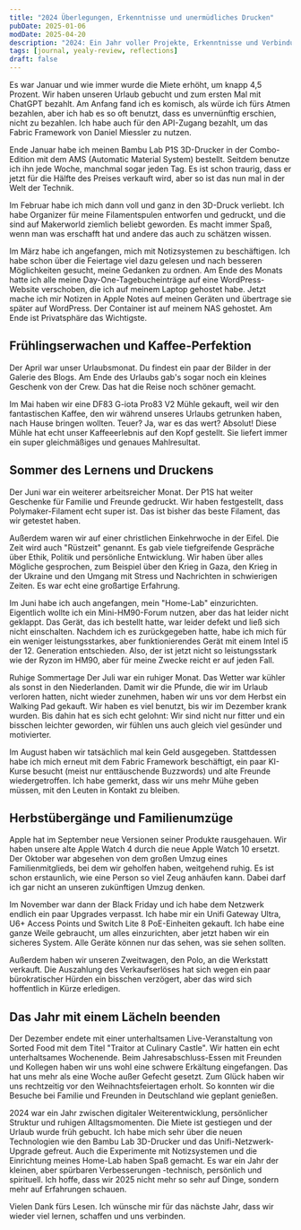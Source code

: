 ```yaml
---
title: "2024 Überlegungen, Erkenntnisse und unermüdliches Drucken"
pubDate: 2025-01-06
modDate: 2025-04-20
description: "2024: Ein Jahr voller Projekte, Erkenntnisse und Verbindungen. Geprägt von 3D-Druck, starkem Kaffee, Homelab-Basteleien und wertvollen Momenten mit Familie und Freunden."
tags: [journal, yealy-review, reflections]
draft: false
---
```


Es war Januar und wie immer wurde die Miete erhöht, um knapp 4,5 Prozent. Wir haben unseren Urlaub gebucht und zum ersten Mal mit ChatGPT bezahlt. Am Anfang fand ich es komisch, als würde ich fürs Atmen bezahlen, aber ich hab es so oft benutzt, dass es unvernünftig erschien, nicht zu bezahlen. Ich habe auch für den API-Zugang bezahlt, um das Fabric Framework von Daniel Miessler zu nutzen.

Ende Januar habe ich meinen Bambu Lab P1S 3D-Drucker in der Combo-Edition mit dem AMS (Automatic Material System) bestellt. Seitdem benutze ich ihn jede Woche, manchmal sogar jeden Tag. Es ist schon traurig, dass er jetzt für die Hälfte des Preises verkauft wird, aber so ist das nun mal in der Welt der Technik.

Im Februar habe ich mich dann voll und ganz in den 3D-Druck verliebt. Ich habe Organizer für meine Filamentspulen entworfen und gedruckt, und die sind auf Makerworld ziemlich beliebt geworden. Es macht immer Spaß, wenn man was erschafft hat und andere das auch zu schätzen wissen.

Im März habe ich angefangen, mich mit Notizsystemen zu beschäftigen. Ich habe schon über die Feiertage viel dazu gelesen und nach besseren Möglichkeiten gesucht, meine Gedanken zu ordnen. Am Ende des Monats hatte ich alle meine Day-One-Tagebucheinträge auf eine WordPress-Website verschoben, die ich auf meinem Laptop gehostet habe. Jetzt mache ich mir Notizen in Apple Notes auf meinen Geräten und übertrage sie später auf WordPress. Der Container ist auf meinem NAS gehostet. Am Ende ist Privatsphäre das Wichtigste.

## Frühlingserwachen und Kaffee-Perfektion

Der April war unser Urlaubsmonat. Du findest ein paar der Bilder in der Galerie des Blogs. Am Ende des Urlaubs gab's sogar noch ein kleines Geschenk von der Crew. Das hat die Reise noch schöner gemacht.

Im Mai haben wir eine DF83 G-iota Pro83 V2 Mühle gekauft, weil wir den fantastischen Kaffee, den wir während unseres Urlaubs getrunken haben, nach Hause bringen wollten. Teuer? Ja, war es das wert? Absolut! Diese Mühle hat echt unser Kaffeeerlebnis auf den Kopf gestellt. Sie liefert immer ein super gleichmäßiges und genaues Mahlresultat.

## Sommer des Lernens und Druckens

Der Juni war ein weiterer arbeitsreicher Monat. Der P1S hat weiter Geschenke für Familie und Freunde gedruckt. Wir haben festgestellt, dass Polymaker-Filament echt super ist. Das ist bisher das beste Filament, das wir getestet haben.

Außerdem waren wir auf einer christlichen Einkehrwoche in der Eifel. Die Zeit wird auch "Rüstzeit" genannt. Es gab viele tiefgreifende Gespräche über Ethik, Politik und persönliche Entwicklung. Wir haben über alles Mögliche gesprochen, zum Beispiel über den Krieg in Gaza, den Krieg in der Ukraine und den Umgang mit Stress und Nachrichten in schwierigen Zeiten. Es war echt eine großartige Erfahrung.

Im Juni habe ich auch angefangen, mein "Home-Lab" einzurichten. Eigentlich wollte ich ein Mini-HM90-Forum nutzen, aber das hat leider nicht geklappt. Das Gerät, das ich bestellt hatte, war leider defekt und ließ sich nicht einschalten. Nachdem ich es zurückgegeben hatte, habe ich mich für ein weniger leistungsstarkes, aber funktionierendes Gerät mit einem Intel i5 der 12. Generation entschieden. Also, der ist jetzt nicht so leistungsstark wie der Ryzon im HM90, aber für meine Zwecke reicht er auf jeden Fall.

Ruhige Sommertage
Der Juli war ein ruhiger Monat. Das Wetter war kühler als sonst in den Niederlanden. Damit wir die Pfunde, die wir im Urlaub verloren hatten, nicht wieder zunehmen, haben wir uns vor dem Herbst ein Walking Pad gekauft. Wir haben es viel benutzt, bis wir im Dezember krank wurden. Bis dahin hat es sich echt gelohnt: Wir sind nicht nur fitter und ein bisschen leichter geworden, wir fühlen uns auch gleich viel gesünder und motivierter.

Im August haben wir tatsächlich mal kein Geld ausgegeben. Stattdessen habe ich mich erneut mit dem Fabric Framework beschäftigt, ein paar KI-Kurse besucht (meist nur enttäuschende Buzzwords) und alte Freunde wiedergetroffen. Ich habe gemerkt, dass wir uns mehr Mühe geben müssen, mit den Leuten in Kontakt zu bleiben.

## Herbstübergänge und Familienumzüge

Apple hat im September neue Versionen seiner Produkte rausgehauen. Wir haben unsere alte Apple Watch 4 durch die neue Apple Watch 10 ersetzt. Der Oktober war abgesehen von dem großen Umzug eines Familienmitglieds, bei dem wir geholfen haben, weitgehend ruhig. Es ist schon erstaunlich, wie eine Person so viel Zeug anhäufen kann. Dabei darf ich gar nicht an unseren zukünftigen Umzug denken.

Im November war dann der Black Friday und ich habe dem Netzwerk endlich ein paar Upgrades verpasst. Ich habe mir ein Unifi Gateway Ultra, U6+ Access Points und Switch Lite 8 PoE-Einheiten gekauft. Ich habe eine ganze Weile gebraucht, um alles einzurichten, aber jetzt haben wir ein sicheres System. Alle Geräte können nur das sehen, was sie sehen sollten.

Außerdem haben wir unseren Zweitwagen, den Polo, an die Werkstatt verkauft. Die Auszahlung des Verkaufserlöses hat sich wegen ein paar bürokratischer Hürden ein bisschen verzögert, aber das wird sich hoffentlich in Kürze erledigen.

## Das Jahr mit einem Lächeln beenden

Der Dezember endete mit einer unterhaltsamen Live-Veranstaltung von Sorted Food mit dem Titel "Traitor at Culinary Castle". Wir hatten ein echt unterhaltsames Wochenende. Beim Jahresabschluss-Essen mit Freunden und Kollegen haben wir uns wohl eine schwere Erkältung eingefangen. Das hat uns mehr als eine Woche außer Gefecht gesetzt. Zum Glück haben wir uns rechtzeitig vor den Weihnachtsfeiertagen erholt. So konnten wir die Besuche bei Familie und Freunden in Deutschland wie geplant genießen.

2024 war ein Jahr zwischen digitaler Weiterentwicklung, persönlicher Struktur und ruhigen Alltagsmomenten. Die Miete ist gestiegen und der Urlaub wurde früh gebucht. Ich habe mich sehr über die neuen Technologien wie den Bambu Lab 3D-Drucker und das Unifi-Netzwerk-Upgrade gefreut. Auch die Experimente mit Notizsystemen und die Einrichtung meines Home-Lab haben Spaß gemacht. Es war ein Jahr der kleinen, aber spürbaren Verbesserungen -technisch, persönlich und spirituell.
Ich hoffe, dass wir 2025 nicht mehr so sehr auf Dinge, sondern mehr auf Erfahrungen schauen.

Vielen Dank fürs Lesen. Ich wünsche mir für das nächste Jahr, dass wir wieder viel lernen, schaffen und uns verbinden.
